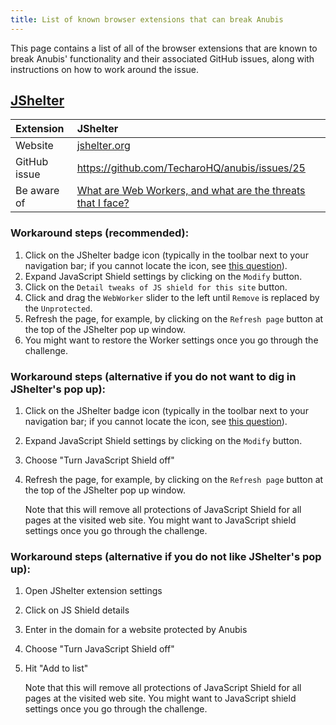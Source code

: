 ```yaml
---
title: List of known browser extensions that can break Anubis
---
```


This page contains a list of all of the browser extensions that are known to break Anubis' functionality and their associated GitHub issues, along with instructions on how to work around the issue.
## [JShelter](https://jshelter.org/)

| Extension    | JShelter                                      |
| :----------- | :-------------------------------------------- |
| Website      | [jshelter.org](https://jshelter.org/)         |
| GitHub issue | https://github.com/TecharoHQ/anubis/issues/25 |
| Be aware of  | [What are Web Workers, and what are the threats that I face?](https://jshelter.org/faq/#what-are-web-workers-and-what-are-the-threats-that-i-face) |

### Workaround steps (recommended):

1. Click on the JShelter badge icon (typically in the toolbar next to your navigation bar; if you cannot locate the icon, see [this question](https://jshelter.org/faq/#can-i-see-a-jshelter-badge-icon-next-to-my-navigation-bar-i-want-to-interact-with-the-extension-easily-and-avoid-going-through-settings)).
2. Expand JavaScript Shield settings by clicking on the `Modify` button.
3. Click on the `Detail tweaks of JS shield for this site` button.
4. Click and drag the `WebWorker` slider to the left until `Remove` is replaced by the `Unprotected`.
5. Refresh the page, for example, by clicking on the `Refresh page` button at the top of the JShelter pop up window.
6. You might want to restore the Worker settings once you go through the challenge.

### Workaround steps (alternative if you do not want to dig in JShelter's pop up):

1. Click on the JShelter badge icon (typically in the toolbar next to your navigation bar; if you cannot locate the icon, see [this question](https://jshelter.org/faq/#can-i-see-a-jshelter-badge-icon-next-to-my-navigation-bar-i-want-to-interact-with-the-extension-easily-and-avoid-going-through-settings)).
2. Expand JavaScript Shield settings by clicking on the `Modify` button.
3. Choose "Turn JavaScript Shield off"
4. Refresh the page, for example, by clicking on the `Refresh page` button at the top of the JShelter pop up window.

   Note that this will remove all protections of JavaScript Shield for all pages at the visited web site. You might want to JavaScript shield settings once you go through the challenge.

### Workaround steps (alternative if you do not like JShelter's pop up):

1. Open JShelter extension settings
2. Click on JS Shield details
3. Enter in the domain for a website protected by Anubis
4. Choose "Turn JavaScript Shield off"
5. Hit "Add to list"

   Note that this will remove all protections of JavaScript Shield for all pages at the visited web site. You might want to JavaScript shield settings once you go through the challenge.
